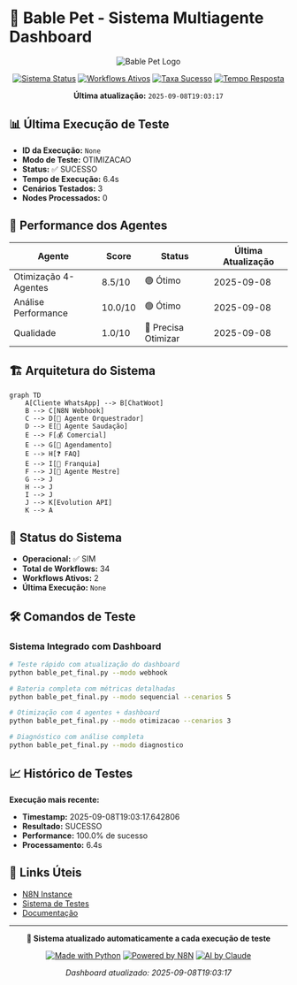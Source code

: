# 🎯 Bable Pet - Sistema Multiagente Dashboard

<div align="center">

![Bable Pet Logo](https://img.shields.io/badge/🐾-BABLE%20PET-blue?style=for-the-badge)

[![Sistema Status](https://img.shields.io/badge/Sistema-OPERACIONAL-brightgreen?style=for-the-badge&logo=checkmarx&logoColor=white)]()
[![Workflows Ativos](https://img.shields.io/badge/Workflows-2%20Ativos-blue?style=for-the-badge&logo=github-actions&logoColor=white)]()
[![Taxa Sucesso](https://img.shields.io/badge/Taxa%20Sucesso-100.0%25-brightgreen?style=for-the-badge&logo=target&logoColor=white)]()
[![Tempo Resposta](https://img.shields.io/badge/Tempo%20M%C3%A9dio-6.4s-brightgreen?style=for-the-badge&logo=stopwatch&logoColor=white)]()

**Última atualização:** `2025-09-08T19:03:17`

</div>

## 📊 Última Execução de Teste

- **ID da Execução:** `None`
- **Modo de Teste:** OTIMIZACAO
- **Status:** ✅ SUCESSO
- **Tempo de Execução:** 6.4s
- **Cenários Testados:** 3
- **Nodes Processados:** 0

## 🤖 Performance dos Agentes

| Agente | Score | Status | Última Atualização |
|--------|-------|--------|-------------------|
| Otimização 4-Agentes | 8.5/10 | 🟢 Ótimo | 2025-09-08 |
| Análise Performance | 10.0/10 | 🟢 Ótimo | 2025-09-08 |
| Qualidade | 1.0/10 | 🔴 Precisa Otimizar | 2025-09-08 |

## 🏗️ Arquitetura do Sistema

```mermaid
graph TD
    A[Cliente WhatsApp] --> B[ChatWoot]
    B --> C[N8N Webhook]
    C --> D[🎯 Agente Orquestrador]
    D --> E[👋 Agente Saudação]
    E --> F[💰 Comercial]
    E --> G[📅 Agendamento]
    E --> H[❓ FAQ]
    E --> I[🏢 Franquia]
    F --> J[👑 Agente Mestre]
    G --> J
    H --> J
    I --> J
    J --> K[Evolution API]
    K --> A
```

## 🚀 Status do Sistema

- **Operacional:** ✅ SIM
- **Total de Workflows:** 34
- **Workflows Ativos:** 2
- **Última Execução:** `None`

## 🛠️ Comandos de Teste

### Sistema Integrado com Dashboard
```bash
# Teste rápido com atualização do dashboard
python bable_pet_final.py --modo webhook

# Bateria completa com métricas detalhadas
python bable_pet_final.py --modo sequencial --cenarios 5

# Otimização com 4 agentes + dashboard
python bable_pet_final.py --modo otimizacao --cenarios 3

# Diagnóstico com análise completa
python bable_pet_final.py --modo diagnostico
```

## 📈 Histórico de Testes

**Execução mais recente:**
- **Timestamp:** 2025-09-08T19:03:17.642806
- **Resultado:** SUCESSO
- **Performance:** 100.0% de sucesso
- **Processamento:** 6.4s

## 🔗 Links Úteis

- [N8N Instance](https://n8n.synapseautointeligente.com.br)
- [Sistema de Testes](./bable_pet_final.py)
- [Documentação](./GUIA_FUNCIONAMENTO_COMPLETO.md)

---

<div align="center">

**🤖 Sistema atualizado automaticamente a cada execução de teste**

[![Made with Python](https://img.shields.io/badge/Made%20with-Python-blue?style=flat&logo=python&logoColor=white)](https://python.org)
[![Powered by N8N](https://img.shields.io/badge/Powered%20by-N8N-orange?style=flat&logo=n8n&logoColor=white)](https://n8n.io)
[![AI by Claude](https://img.shields.io/badge/AI%20by-Claude-purple?style=flat&logo=anthropic&logoColor=white)](https://claude.ai)

*Dashboard atualizado: 2025-09-08T19:03:17*

</div>
